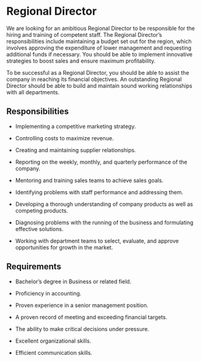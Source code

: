 # Regional Director

We are looking for an ambitious Regional Director to be responsible for the hiring and training of competent staff. The Regional Director’s responsibilities include maintaining a budget set out for the region, which involves approving the expenditure of lower management and requesting additional funds if necessary. You should be able to implement innovative strategies to boost sales and ensure maximum profitability.

To be successful as a Regional Director, you should be able to assist the company in reaching its financial objectives. An outstanding Regional Director should be able to build and maintain sound working relationships with all departments.

## Responsibilities

* Implementing a competitive marketing strategy.

* Controlling costs to maximize revenue.

* Creating and maintaining supplier relationships.

* Reporting on the weekly, monthly, and quarterly performance of the company.

* Mentoring and training sales teams to achieve sales goals.

* Identifying problems with staff performance and addressing them.

* Developing a thorough understanding of company products as well as competing products.

* Diagnosing problems with the running of the business and formulating effective solutions.

* Working with department teams to select, evaluate, and approve opportunities for growth in the market.

## Requirements

* Bachelor’s degree in Business or related field.

* Proficiency in accounting.

* Proven experience in a senior management position.

* A proven record of meeting and exceeding financial targets.

* The ability to make critical decisions under pressure.

* Excellent organizational skills.

* Efficient communication skills.

